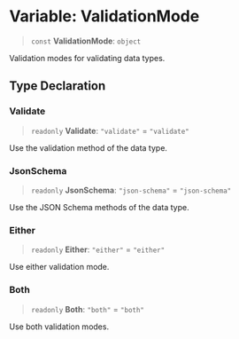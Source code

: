 # Variable: ValidationMode

> `const` **ValidationMode**: `object`

Validation modes for validating data types.

## Type Declaration

### Validate

> `readonly` **Validate**: `"validate"` = `"validate"`

Use the validation method of the data type.

### JsonSchema

> `readonly` **JsonSchema**: `"json-schema"` = `"json-schema"`

Use the JSON Schema methods of the data type.

### Either

> `readonly` **Either**: `"either"` = `"either"`

Use either validation mode.

### Both

> `readonly` **Both**: `"both"` = `"both"`

Use both validation modes.

